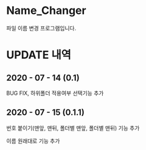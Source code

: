 Name_Changer
============
파일 이름 변경 프로그램입니다.

# UPDATE 내역

## 2020 - 07 - 14 (0.1)
BUG FIX, 하위폴더 적용여부 선택기능 추가

## 2020 - 07 - 15 (0.1.1)
번호 붙이기(맨앞, 맨뒤, 폴더별 맨앞, 폴더별 맨뒤) 기능 추가

이름 원래대로 기능 추가
